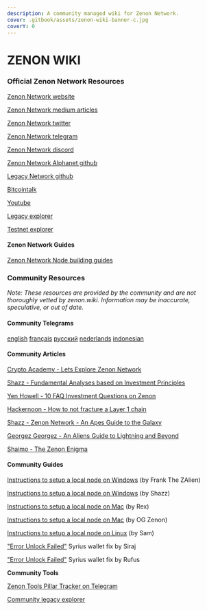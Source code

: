 ```yaml
---
description: A community managed wiki for Zenon Network.
cover: .gitbook/assets/zenon-wiki-banner-c.jpg
coverY: 0
---
```


# ZENON WIKI

### Official Zenon Network Resources

​[Zenon Network website](https://zenon.network)​

​[Zenon Network medium articles](https://medium.com/@zenon.network)​

​[Zenon Network twitter ](https://twitter.com/Zenon\_Network)​

​[Zenon Network telegram](https://t.me/joinchat/MLyPehLIbJj1nw1XOOOltg)​

​[Zenon Network discord](https://discord.gg/XDDjECy)​

​[Zenon Network Alphanet github](https://github.com/zenon-network)​

​[Legacy Network github](https://github.com/zenonnetwork)​

​[Bitcointalk](https://bitcointalk.org/index.php?topic=5279643.msg55303681#msg55303681)​

​[Youtube](https://www.youtube.com/channel/UCDb8ZtqBt6l5l4HugCnJwhQ)​

​[Legacy explorer](https://explore.zenon.network)​

​[Testnet explorer](https://explorer.znn.space)​

#### **Zenon Network Guides**

[Zenon Network Node building guides](https://github.com/zenon-network/znn-bundle)

### Community Resources

_Note: These resources are provided by the community and are not thoroughly vetted by zenon.wiki. Information may be inaccurate, speculative, or out of date._

#### **Community Telegrams**

​[english](https://t.me/Zenon\_Community)​ ​[français](https://t.me/ZenonFR)​ ​[русский](https://t.me/Zenonnetwork\_Ru)​ ​[nederlands](https://t.me/ZenonNL)​ ​[indonesian](https://t.me/zenonnetwork\_ind)​

#### **Community Articles**

​[Crypto Academy - Lets Explore Zenon Network](https://knowledgeiskey2017.medium.com/lets-explore-zenon-network-cf46d6a8d1ee)​

​[Shazz - Fundamental Analyses based on Investment Principles](https://shazzamazzash.medium.com/fundamental-analysis-of-zenon-network-based-on-charlie-mungers-investment-principles-9097db0fa1bd)​

​[Yen Howell - 10 FAQ Investment Questions on Zenon](https://yenhowell.medium.com/zenon-101-10-frequently-asked-questions-when-investing-in-zenon-b7eb0cd1a7de)​

​[Hackernoon - How to not fracture a Layer 1 chain](https://hackernoon.com/how-not-to-fracture-a-layer-1-chain-qgi530g3)​

​[Shazz - Zenon Network - An Apes Guide to the Galaxy](https://shazzamazzash.medium.com/zenon-network-an-apes-guide-to-the-galaxy-7aad7dacdfef)​

​[Georgez Georgez - An Aliens Guide to Lightning and Beyond](https://medium.com/@georgezgeorgez/a-message-to-humans-an-aliens-guide-to-lightning-network-watchtower-limitations-and-beyond-96138967fa9b)​

​[Shaimo - The Zenon Enigma](https://medium.com/@shaimo/the-zenon-enigma-782f8b293bd6)​

#### **Community Guides**

​[Instructions to setup a local node on Windows](https://frankthezalien.medium.com/how-to-create-a-node-and-connect-to-syrius-a5ad26d8a9b9) (by Frank The ZAlien)​

[Instructions to setup a local node on Windows](https://shazzamazzash.medium.com/an-apes-guide-to-run-a-full-node-for-zenon-on-windows-10-910adc2cf8ea) (by Shazz)

​[Instructions to setup a local node on Mac](https://pastebin.com/tfgN4d79) (by Rex)​

​[Instructions to setup a local node on Mac](https://twitter.com/zenonorg/status/1464852904037265412?s=21) (by OG Zenon)​

​[Instructions to setup a local node on Linux](how-to-run-a-linux-node.md) (by Sam)​

["Error Unlock Failed"](https://medium.com/@sirajarab/syrius-wallet-error-unlock-failed-b7b9cc627574) Syrius wallet fix by Siraj

["Error Unlock Failed"](https://medium.com/@rufusizthebezt/how-to-get-around-the-error-unlock-failed-on-syrius-wallet-acf074d3e63e) Syrius wallet fix by Rufus

**Community Tools**

​[Zenon Tools Pillar Tracker on Telegram](https://t.me/pillar\_tracker)​

​[Community legacy explorer](https://explorer.zenon.community)​
